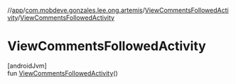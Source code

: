 //[app](../../../index.md)/[com.mobdeve.gonzales.lee.ong.artemis](../index.md)/[ViewCommentsFollowedActivity](index.md)/[ViewCommentsFollowedActivity](-view-comments-followed-activity.md)

# ViewCommentsFollowedActivity

[androidJvm]\
fun [ViewCommentsFollowedActivity](-view-comments-followed-activity.md)()
